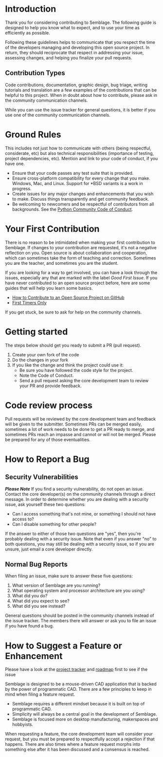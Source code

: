 # Introduction

Thank you for considering contributing to Semblage. The following guide is designed to help you know what to expect, and to use your time as efficiently as possible.

Following these guidelines helps to communicate that you respect the time of the developers managing and developing this open source project. In return, they should reciprocate that respect in addressing your issue, assessing changes, and helping you finalize your pull requests.

## Contribution Types

Code contributions, documentation, graphic design, bug triage, writing tutorials and translation are a few examples of the contributions that can be helpful to this project. When in doubt about how to contribute, please ask in the community communication channels.

While you can use the issue tracker for general questions, it is better if you use one of the community communication channels.

# Ground Rules

This includes not just how to communicate with others (being respectful, considerate, etc) but also technical responsibilities (importance of testing, project dependencies, etc). Mention and link to your code of conduct, if you have one.

* Ensure that your code passes any test suite that is provided.
* Ensure cross-platform compatibility for every change that you make. Windows, Mac, and Linux. Support for *BSD variants is a work in progress.
* Create issues for any major changes and enhancements that you wish to make. Discuss things transparently and get community feedback.
* Be welcoming to newcomers and be respectful of contributors from all backgrounds. See the [Python Community Code of Conduct](https://www.python.org/psf/codeofconduct/).

# Your First Contribution

There is no reason to be intimidated when making your first contribution to Semblage. If changes to your contribution are requested, it's not a negative reflection on you. Open source is about collaboration and cooperation, which can sometimes take the form of teaching and correction. Sometimes you are the teacher, and sometimes you are the student.

If you are looking for a way to get involved, you can have a look through the issues, especially any that are marked with the label _Good First Issue_. If you have never contributed to an open source project before, here are some guides that will help you learn some basics.

* [How to Contribute to an Open Source Project on GitHub](https://egghead.io/courses/how-to-contribute-to-an-open-source-project-on-github)
* [First Timers Only](https://www.firsttimersonly.com/)

If you get stuck, be sure to ask for help on the community channels.

# Getting started

The steps below should get you ready to submit a PR (pull request).

1. Create your own fork of the code
2. Do the changes in your fork
3. If you like the change and think the project could use it:
    * Be sure you have followed the code style for the project.
    * Note the Code of Conduct.
    * Send a pull request asking the core development team to review your PR and provide feedback.

# Code review process

Pull requests will be reviewed by the core development team and feedback will be given to the submitter. Sometimes PRs can be merged easily, sometimes a lot of work needs to be done to get a PR ready to merge, and sometimes PRs reach an impasse and cannot or will not be merged. Please be prepared for any of those eventualities.

# How to Report a Bug

## Security Vulnerabilities

***Please Note*** If you find a security vulnerability, do not open an issue. Contact the core developer(s) on the community channels through a direct message. In order to determine whether you are dealing with a security issue, ask yourself these two questions:

* Can I access something that's not mine, or something I should not have access to?
* Can I disable something for other people?

If the answer to either of those two questions are "yes", then you're probably dealing with a security issue. Note that even if you answer "no" to both questions, you may still be dealing with a security issue, so if you are unsure, just email a core developer directly.

## Normal Bug Reports

When filing an issue, make sure to answer these five questions:

1. What version of Semblage are you running?
2. What operating system and processor architecture are you using?
3. What did you do?
4. What did you expect to see?
5. What did you see instead?

General questions should be posted in the community channels instead of the issue tracker. The members there will answer or ask you to file an issue if you have found a bug.

# How to Suggest a Feature or Enhancement

Please have a look at the [project tracker](https://github.com/7BIndustries/Semblage/projects) and [roadmap](https://semblage.7bindustries.com/en/latest/roadmap/) first to see if the issue 

Semblage is designed to be a mouse-driven CAD application that is backed by the power of programmatic CAD. There are a few principles to keep in mind when filing a feature request.

* Semblage requires a different mindset because it is built on top of programmatic CAD.
* Simplicity will always be a central goal in the development of Semblage.
* Semblage is focused more on desktop manufacturing, makerspaces and hobbyists.

When requesting a feature, the core development team will consider your request, but you must be prepared to respectfully accept a rejection if that happens. There are also times where a feature request morphs into something else after it has been discussed and a consensus is reached.
